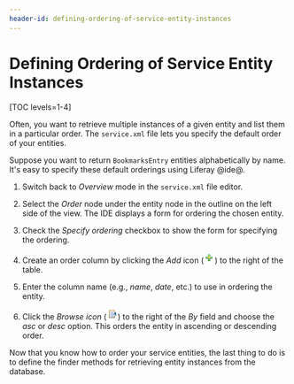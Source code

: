```yaml
---
header-id: defining-ordering-of-service-entity-instances
---
```


# Defining Ordering of Service Entity Instances

[TOC levels=1-4]

Often, you want to retrieve multiple instances of a given entity and list them
in a particular order. The `service.xml` file lets you specify the default order
of your entities. 

Suppose you want to return `BookmarksEntry` entities alphabetically by name.
It's easy to specify these default orderings using Liferay @ide@.

1.  Switch back to *Overview* mode in the `service.xml` file editor. 

2.  Select the *Order* node under the entity node in the outline on the left 
    side of the view. The IDE displays a form for ordering the chosen entity.

3.  Check the *Specify ordering* checkbox to show the form for specifying the 
    ordering.

4.  Create an order column by clicking the *Add* icon
    (![Add](../../../../images/icon-add-ide.png))
    to the right of the table. 

5.  Enter the column name (e.g., *name*, *date*, etc.) to use in ordering the 
    entity.

6.  Click the *Browse icon*
    (![Browse](../../../../images/icon-browse-ide.png))
    to the right of the *By* field and choose the *asc* or *desc* option. This
    orders the entity in ascending or descending order. 

Now that you know how to order your service entities, the last thing to do is to
define the finder methods for retrieving entity instances from the database. 
